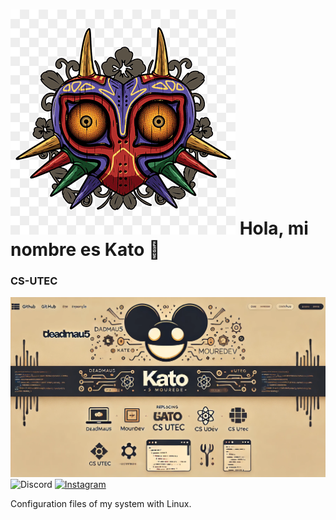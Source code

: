 # ![katito](https://github.com/kato420/katolinuxdotfiles/blob/main/img/zeldaaaa.png) Hola, mi nombre es Kato 👋
### CS-UTEC
![kato](https://github.com/kato420/katolinuxdotfiles/blob/main/img/banner.png)
![Discord](https://img.shields.io/badge/Discord-kato420\_0-5865F2?style=for-the-badge&logo=discord&logoColor=white&labelColor=101010)
[![Instagram](https://img.shields.io/badge/Instagram-@kato420\_0-E4405F?style=for-the-badge&logo=instagram&logoColor=white&labelColor=101010)](https://instagram.com/kato420_0)

Configuration files of my system with Linux.
